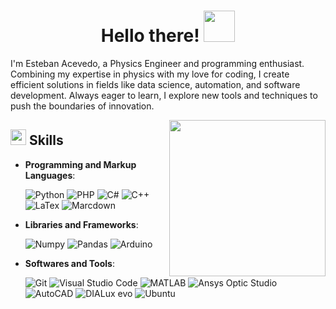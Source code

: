 
<h1 align="center"><b>Hello there! </b><img src="https://i.giphy.com/media/v1.Y2lkPTc5MGI3NjExbHNocHJkZTUwYmFvamp3dWx2bDUxOGdrb2NjcGgyYnljaDd6ZXI2dCZlcD12MV9pbnRlcm5hbF9naWZfYnlfaWQmY3Q9cw/yoy3m6VOUXcwSbgoGT/giphy.gif" width="50"></h1>
<!--  -->
</p>

I'm Esteban Acevedo, a Physics Engineer and programming enthusiast. Combining my expertise in physics with my love for coding, I create efficient solutions in fields like data science, automation, and software development. Always eager to learn, I explore new tools and techniques to push the boundaries of innovation. 

<picture> <img align="right" src="" width = 250px></picture>

<!--  - Personal website [link](https://www.asd.com)-->
<!--  - I’m currently open for an Intern or a new job opportunity, this is [my resume](https://read.cv/0xabdulkhalid)-->


## <img src="https://media2.giphy.com/media/QssGEmpkyEOhBCb7e1/giphy.gif?cid=ecf05e47a0n3gi1bfqntqmob8g9aid1oyj2wr3ds3mg700bl&rid=giphy.gif" width ="25"><b> Skills</b>


<p align="center">

- **Programming and Markup Languages**:
    
    ![Python](https://img.shields.io/badge/Python-14354C.svg?logo=python&logoColor=white)
    ![PHP](https://img.shields.io/badge/php-%23777BB4)
    ![C#](https://img.shields.io/badge/C%23-%23452170)
    ![C++](https://img.shields.io/badge/C%2B%2B-%2300599C?logo=cplusplus)
    ![LaTex](https://img.shields.io/badge/LaTeX-008080.svg?logo=LaTeX&logoColor=white)
    ![Marcdown](https://img.shields.io/badge/Markdown-000000.svg?logo=markdown&logoColor=white)

- **Libraries and Frameworks**:

    ![Numpy](https://img.shields.io/badge/Numpy-013243.svg?logo=numpy&logoColor=white)
    ![Pandas](https://img.shields.io/badge/Pandas-150458.svg?logo=pandas&logoColor=white)
    ![Arduino](https://img.shields.io/badge/-Arduino-00979D?logo=Arduino&logoColor=white)

- **Softwares and Tools**:

    ![Git](https://img.shields.io/badge/Git-F05033.svg?logo=git&logoColor=white)
    ![Visual Studio Code](https://img.shields.io/badge/Visual%20Studio%20Code-0078d7.svg?logo=visual-studio-code&logoColor=white)
    ![MATLAB](https://img.shields.io/badge/MATLAB-%23396CB2)
    ![Ansys Optic Studio](https://img.shields.io/badge/Ansys%20Optic%20Studio-%23FFB71B)
    ![AutoCAD](https://img.shields.io/badge/AutoCAD-%23E51050?logo=autocad)
    ![DIALux evo](https://img.shields.io/badge/DIALux%20evo-%23000000)
    ![Ubuntu](https://img.shields.io/badge/Ubuntu-%23E95420)
<!--</p>-->

<!--  ## <img src="https://media.giphy.com/media/iY8CRBdQXODJSCERIr/giphy.gif" width="35"><b> Github Stats </b>-->

<!--<div align="center">-->
<!--</div>-->
